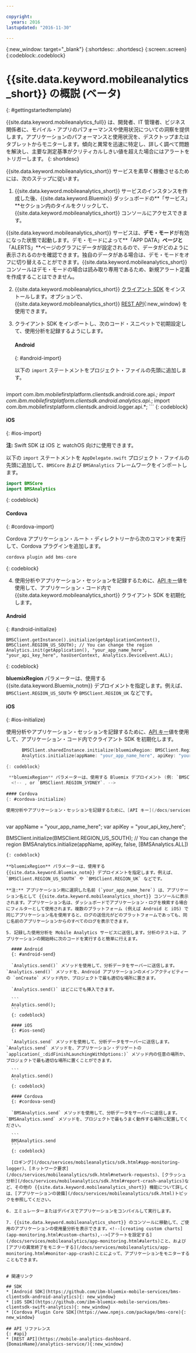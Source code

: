 ```yaml
---

copyright:
  years: 2016
lastupdated: "2016-11-30"

---
```

{:new_window: target="_blank"}
{:shortdesc: .shortdesc}
{:screen:.screen}
{:codeblock:.codeblock}

# {{site.data.keyword.mobileanalytics_short}} の概説 (ベータ)

{: #gettingstartedtemplate}

{{site.data.keyword.mobileanalytics_full}} は、開発者、IT 管理者、ビジネス関係者に、モバイル・アプリのパフォーマンスや使用状況についての洞察を提供します。アプリケーションのパフォーマンスと使用状況を、デスクトップまたはタブレットからモニターします。傾向と異常を迅速に特定し、詳しく調べて問題を解決し、主要な測定基準がクリティカルしきい値を超えた場合にはアラートをトリガーします。
{: shortdesc}

{{site.data.keyword.mobileanalytics_short}} サービスを素早く稼働させるためには、次のステップに従います。

1. {{site.data.keyword.mobileanalytics_short}} サービスのインスタンスを作成<!--[create an instance](https://console.{DomainName}/docs/services/reqnsi.html#req_instance)-->した後、{{site.data.keyword.Bluemix}} ダッシュボードの**「サービス」**セクション内のタイルをクリックして、{{site.data.keyword.mobileanalytics_short}} コンソールにアクセスできます。

 {{site.data.keyword.mobileanalytics_short}} サービスは、**デモ・モード**が有効になった状態で起動します。デモ・モードによって**「APP DATA」**ページと**「ALERTS」**ページのグラフにデータが設定されるので、データがどのように表示されるのかを確認できます。独自のデータがある場合は、デモ・モードをオフに切り替えることができます。{{site.data.keyword.mobileanalytics_short}} コンソールはデモ・モードの場合は読み取り専用であるため、新規アラート定義を作成することはできません。

2. {{site.data.keyword.mobileanalytics_short}} [クライアント SDK](/docs/services/mobileanalytics/install-client-sdk.html) をインストールします。オプションで、{{site.data.keyword.mobileanalytics_short}} [REST API](https://mobile-analytics-dashboard.{DomainName}/analytics-service/){:new_window} を使用できます。

3. クライアント SDK をインポートし、次のコード・スニペットで初期設定して、使用分析を記録するようにします。

	#### Android
	{: #android-import}

	以下の `import` ステートメントをプロジェクト・ファイルの先頭に追加します。
	
    ```
import com.ibm.mobilefirstplatform.clientsdk.android.core.api.*;
	import com.ibm.mobilefirstplatform.clientsdk.android.analytics.api.*;
	import com.ibm.mobilefirstplatform.clientsdk.android.logger.api.*;
  	```
    {: codeblock}
  
 #### iOS
 {: #ios-import}
	
 **注:** Swift SDK は iOS と watchOS 向けに使用できます。
	
 以下の `import` ステートメントを `AppDelegate.swift` プロジェクト・ファイルの先頭に追加して、`BMSCore` および `BMSAnalytics` フレームワークをインポートします。

   ```Swift
   import BMSCore
   import BMSAnalytics
   ```
   {: codeblock}  
   
 #### Cordova
 {: #cordova-import}
		
 Cordova アプリケーション・ルート・ディレクトリーから次のコマンドを実行して、Cordova プラグインを追加します。

 ```Javascript
 cordova plugin add bms-core
 ```
 {: codeblock}  

4. 使用分析やアプリケーション・セッションを記録するために、[API キー](/docs/services/mobileanalytics/sdk.html#analytics-clientkey)値を使用して、アプリケーション・コード内で {{site.data.keyword.mobileanalytics_short}} クライアント SDK を初期化します。	
	
 #### Android
 {: #android-initialize}	

  ```
  BMSClient.getInstance().initialize(getApplicationContext(), BMSClient.REGION_US_SOUTH); // You can change the region
  Analytics.init(getApplication(), "your_app_name_here", "your_api_key_here", hasUserContext, Analytics.DeviceEvent.ALL);
  ```
  {: codeblock}
    
 **bluemixRegion** パラメーターは、使用する {{site.data.keyword.Bluemix_notm}} デプロイメントを指定します。例えば、`BMSClient.REGION_US_SOUTH` や `BMSClient.REGION_UK` などです。 
    <!-- , or `BMSClient.Region.Sydney`.-->

 #### iOS
 {: #ios-initialize}
  
  使用分析やアプリケーション・セッションを記録するために、[API キー](/docs/services/mobileanalytics/sdk.html#analytics-clientkey)値を使用して、アプリケーション・コード内でクライアント SDK を初期化します。
	
  ```Swift
		BMSClient.sharedInstance.initialize(bluemixRegion: BMSClient.Region.usSouth) // You can change the region
		Analytics.initialize(appName: "your_app_name_here", apiKey: "your_api_key_here", hasUserContext: false, deviceEvents: deviceEvents: .lifecycle, .network)
		```
  {: codeblock}
			
   **bluemixRegion** パラメーターは、使用する Bluemix デプロイメント (例: `BMSClient.Region.usSouth` や `BMSClient.Region.unitedKingdom` など) を指定します。
	<!-- , or `BMSClient.REGION_SYDNEY`. -->
	
 #### Cordova
 {: #cordova-initialize}
	
 使用分析やアプリケーション・セッションを記録するために、[API キー](/docs/services/mobileanalytics/sdk.html#analytics-clientkey)値を使用して、アプリケーション・コード内でクライアント SDK を初期化します。
	
  ```
  var appName = "your_app_name_here";
  var apiKey = "your_api_key_here";
	
  BMSClient.initialize(BMSClient.REGION_US_SOUTH); // You can change the region
  BMSAnalytics.initialize(appName, apiKey, false, [BMSAnalytics.ALL])
  ```
  {: codeblock}
  
  **bluemixRegion** パラメーターは、使用する {{site.data.keyword.Bluemix_notm}} デプロイメントを指定します。例えば、`BMSClient.REGION_US_SOUTH` や `BMSClient.REGION_UK` などです。
  
 **注:** アプリケーション用に選択した名前 (`your_app_name_here`) は、アプリケーション名として {{site.data.keyword.mobileanalytics_short}} コンソールに表示されます。アプリケーション名は、ダッシュボードでアプリケーション・ログを検索する場合にフィルターとして使用されます。複数のプラットフォーム (例えば Android と iOS) で同じアプリケーション名を使用すると、ログの送信元がどのプラットフォームであっても、同じ名前のアプリケーションからのすべてのログを表示できます。

5. 記録した使用分析を Mobile Analytics サービスに送信します。分析のテストは、アプリケーションの開始時に次のコードを実行すると簡単に行えます。

	#### Android
	{: #android-send}

	`Analytics.send()` メソッドを使用して、分析データをサーバーに送信します。`Analytics.send()` メソッドを、Android アプリケーションのメインアクティビティーの `onCreate` メソッド内か、プロジェクトで最も適切な場所に置きます。 
	
	`Analytics.send()` はどこにでも挿入できます。

	```
	Analytics.send();
	```
	{: codeblock}

	#### iOS
	{: #ios-send}

	`Analytics.send` メソッドを使用して、分析データをサーバーに送信します。`Analytics.send` メソッドを、アプリケーション・デリゲートの `application(_:didFinishLaunchingWithOptions:)` メソッド内の任意の場所か、プロジェクトで最も適切な場所に置くことができます。 

	```
	Analytics.send()
	```
	{: codeblock}
	
	#### Cordova
	{: #cordova-send}
	
	`BMSAnalytics.send` メソッドを使用して、分析データをサーバーに送信します。`BMSAnalytics.send` メソッドを、プロジェクトで最もうまく動作する場所に配置してください。
	
	```
	BMSAnalytics.send
	```
	{: codeblock}
	
	[ロギング](/docs/services/mobileanalytics/sdk.html#app-monitoring-logger)、[ネットワーク要求](/docs/services/mobileanalytics/sdk.html#network-requests)、[クラッシュ分析](/docs/services/mobileanalytics/sdk.html#report-crash-analytics)など、その他の {{site.data.keyword.mobileanalytics_short}} 機能について詳しくは、[アプリケーションの装備](/docs/services/mobileanalytics/sdk.html)トピックを参照してください。
	
6. エミュレーターまたはデバイスでアプリケーションをコンパイルして実行します。

7. {{site.data.keyword.mobileanalytics_short}} のコンソールに移動して、ご使用のアプリケーションの使用量分析を表示できます。<!--[creating custom charts](app-monitoring.html#custom-charts),-->[アラートを設定する](/docs/services/mobileanalytics/app-monitoring.html#alerts)こと、および[アプリの異常終了をモニターする](/docs/services/mobileanalytics/app-monitoring.html#monitor-app-crash)ことによって、アプリケーションをモニターすることもできます。


# 関連リンク

## SDK
* [Android SDK](https://github.com/ibm-bluemix-mobile-services/bms-clientsdk-android-analytics){: new_window}  
* [iOS SDK](https://github.com/ibm-bluemix-mobile-services/bms-clientsdk-swift-analytics){: new_window}
* [Cordova Plugin Core SDK](https://www.npmjs.com/package/bms-core){: new_window}

## API リファレンス
{: #api}
* [REST API](https://mobile-analytics-dashboard.{DomainName}/analytics-service/){:new_window}
